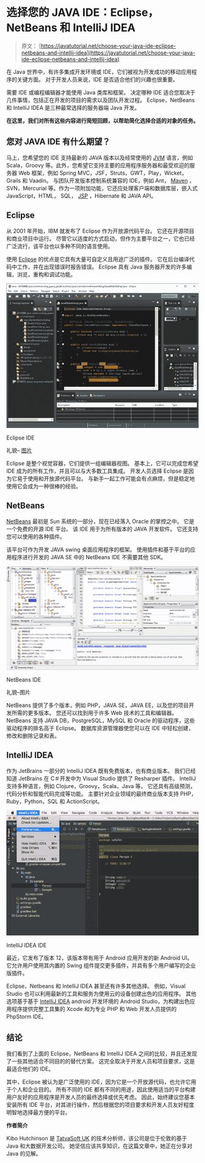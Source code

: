 # 选择您的 JAVA IDE：Eclipse，NetBeans 和 IntelliJ IDEA

> 原文： [https://javatutorial.net/choose-your-java-ide-eclipse-netbeans-and-intellij-idea](https://javatutorial.net/choose-your-java-ide-eclipse-netbeans-and-intellij-idea)

在 Java 世界中，有许多集成开发环境或 IDE，它们被视为开发成功的移动应用程序的关键方面。 对于开发人员来说，IDE 是否适合他们的兴趣也很重要。

需要 IDE 或编程编辑器才能使用 Java 类库和框架。 决定哪种 IDE 适合您取决于几件事情，包括正在开发的项目的需求以及团队开发过程。 Eclipse，NetBeans 和 IntelliJ IDEA 是三种最常选择的服务器端 Java 开发。

**在这里，我们对所有这些内容进行简短回顾，以帮助简化选择合适的对象的任务。**

## 您对 JAVA IDE 有什么期望？

马上，您希望您的 IDE 支持最新的 JAVA 版本以及经常使用的 [JVM](https://javatutorial.net/jvm-explained) 语言，例如 Scala，Groovy 等。此外，您希望它支持主要的应用程序服务器和最受欢迎的服务器 Web 框架，例如 Spring MVC，JSF，Struts，GWT，Play，Wicket，Grails 和 Vaadin。 与团队开发版本控制系统兼容的 IDE，例如 Ant， [Maven](https://javatutorial.net/how-to-install-maven-on-windows-linux-and-mac) ，SVN，Mercurial 等。作为一项附加功能，它还应处理客户端和数据库层，嵌入式 JavaScript，HTML， SQL， [JSP](https://javatutorial.net/java-jsp-example) ，Hibernate 和 JAVA API。

## Eclipse

从 2001 年开始，IBM 就发布了 Eclipse 作为开放源代码平台。 它还在开源项目和商业项目中运行。 尽管它以适度的方式启动，但作为主要平台之一，它也已经广泛流行，该平台也以多种不同的语言使用。

使用 [Eclipse](https://www.eclipse.org/downloads/) 的优点是它具有大量可自定义且用途广泛的插件。 它在后台编译代码中工作，并在出现错误时报告错误。 Eclipse 具有 Java 服务器开发的许多编辑，浏览，重构和调试功能。

![Eclipse IDE](img/601040083931f901547334307a2d2e46.jpg)

Eclipse IDE

礼貌– [图片](https://damienfremont.com/2017/06/09/eclipse-ide-install-ui-dark-theme/)

Eclipse 是整个视觉容器，它们提供一组编辑器视图。 基本上，它可以完成您希望 IDE 成为的所有工作，并且可以与大多数工具集成。 开发人员选择 Eclipse 是因为它易于使用和开放源代码平台。 与新手一起工作可能会有点麻烦，但是稳定地使用它会成为一种很棒的经验。

## NetBeans

[NetBeans](https://netbeans.org/) 最初是 Sun 系统的一部分，现在已经落入 Oracle 的掌控之中。 它是一个免费的开源 IDE 平台。 该 IDE 用于为所有版本的 JAVA 开发软件。 它还支持您可以使用的各种插件。

该平台可作为开发 JAVA swing 桌面应用程序的框架。 使用插件和基于平台的应用程序进行开发的 JAVA SE 中的 NetBeans IDE 不需要其他 SDK。

![NetBeans IDE](img/e5f3421c4fc799bb115e12647dda19d7.jpg)

NetBeans IDE

礼貌–图片

NetBeans 提供了多个版本，例如 PHP，JAVA SE，JAVA EE，以及您的项目开发所需的更多版本。 您还可以找到用于许多 Web 技术的工具和编辑器。 NetBeans 支持 JAVA DB，PostgreSQL，MySQL 和 Oracle 的驱动程序，这些驱动程序的排名高于 Eclipse。 数据库资源管理器使您可以在 IDE 中轻松创建，修改和删除记录和表。

## IntelliJ IDEA

作为 JetBrains 一部分的 IntelliJ IDEA 既有免费版本，也有商业版本。 我们已经知道 JetBrains 在 C＃开发中为 Visual Studio 提供了 Resharper 插件。 IntelliJ 支持多种语言，例如 Clojure，Groovy，Scala，Java 等。 它还具有高级预测，代码分析和智能代码完成等功能。 主要针对企业领域的最终商业版本支持 PHP，Ruby，Python，SQL 和 ActionScript。

![IntelliJ IDEA IDE](img/421e2b40ed8903fff450b901953ca20e.jpg)

IntelliJ IDEA IDE

最近，它发布了版本 12，该版本带有用于 Android 应用开发的新 Android UI。 它允许用户使用其内置的 Swing 组件提交更多插件，并具有多个用户编写的企业版插件。

Eclipse，Netbeans 和 IntelliJ IDEA 甚至还有许多其他选择。 例如，Visual Studio 也可以利用最新的工具和服务为使用云的设备创建出色的应用程序。 其他选项基于基于 [IntelliJ IDEA](https://www.jetbrains.com/idea/) android 开发环境的 Android Studio，为构建出色应用程序提供完整工具集的 Xcode 和为专业 PHP 和 Web 开发人员提供的 PhpStorm IDE。

## 结论

我们看到了上面的 Eclipse，NetBeans 和 IntelliJ IDEA 之间的比较，并且还发现了一些其他适合不同目的的替代方案。 这完全取决于开发人员和项目要求，这是最适合他们的 IDE。

其中，Eclipse 被认为是广泛使用的 IDE，因为它是一个开放源代码，也允许它用于个人和企业目的。 所有不同的 IDE 都有不同的用途，因此使用适当的平台构建用户友好的应用程序是开发人员的最终选择或优先考虑。 因此，始终建议您基本安装所有 IDE 平台，对其进行操作，然后根据您的项目要求和开发人员友好程度明智地选择最方便的平台。

**作者简介**

Kibo Hutchinson 是 [TatvaSoft UK](https://www.tatvasoft.co.uk/) 的技术分析师，该公司是位于伦敦的基于 Java 和大数据开发公司。 她坚信应该共享知识，在这篇文章中，她正在分享对 Java 的见解。